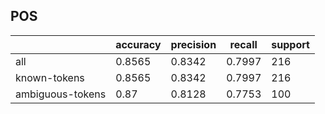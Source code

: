 
## POS

|                  | accuracy | precision | recall | support |
|------------------|----------|-----------|--------|---------|
| all              | 0.8565   | 0.8342    | 0.7997 | 216     |
| known-tokens     | 0.8565   | 0.8342    | 0.7997 | 216     |
| ambiguous-tokens | 0.87     | 0.8128    | 0.7753 | 100     |


